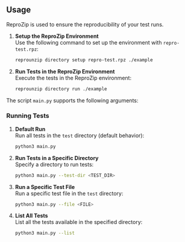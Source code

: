 

## Usage



ReproZip is used to ensure the reproducibility of your test runs.

1. **Setup the ReproZip Environment**  
   Use the following command to set up the environment with `repro-test.rpz`:  
   ```bash
   reprounzip directory setup repro-test.rpz ./example
   ```

2. **Run Tests in the ReproZip Environment**  
   Execute the tests in the ReproZip environment:  
   ```bash
   reprounzip directory run ./example
   ```


The script `main.py` supports the following arguments:

### Running Tests
1. **Default Run**  
   Run all tests in the `test` directory (default behavior):  
   ```bash
   python3 main.py
   ```

2. **Run Tests in a Specific Directory**  
   Specify a directory to run tests:  
   ```bash
   python3 main.py --test-dir <TEST_DIR>
   ```

3. **Run a Specific Test File**  
   Run a specific test file in the `test` directory:  
   ```bash
   python3 main.py --file <FILE>
   ```

4. **List All Tests**  
   List all the tests available in the specified directory:  
   ```bash
   python3 main.py --list
   ```

